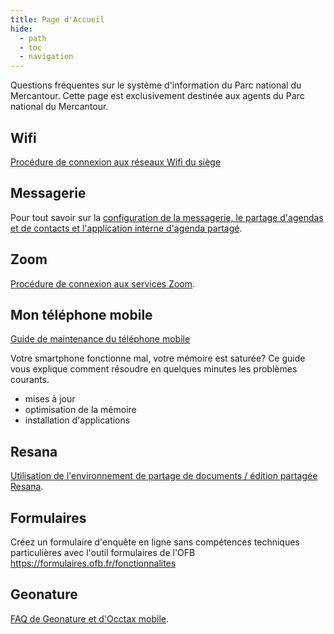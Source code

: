 ```yaml
---
title: Page d'Accueil
hide:
  - path
  - toc
  - navigation
---
```


Questions fréquentes sur le système d'information du Parc national du Mercantour.
Cette page est exclusivement destinée aux agents du Parc national du Mercantour.

## Wifi

[Procédure de connexion aux réseaux Wifi du siège](./reseau/README.md)

## Messagerie

Pour tout savoir sur la [configuration de la messagerie, le partage d'agendas et de contacts et l'application interne d'agenda partagé](./messagerie/README.md).

## Zoom

[Procédure de connexion aux services Zoom](./messagerie/Zoom.md).

## Mon téléphone mobile

[Guide de maintenance du téléphone mobile](./mobile/README.md)

Votre smartphone fonctionne mal, votre mémoire est saturée?
Ce guide vous explique comment résoudre en quelques minutes les problèmes courants.

- mises à jour
- optimisation de la mémoire
- installation d'applications

## Resana

[Utilisation de l'environnement de partage de documents / édition partagée Resana](./resana).

## Formulaires

Créez un formulaire d'enquête en ligne sans compétences techniques particulières avec l'outil formulaires de l'OFB
https://formulaires.ofb.fr/fonctionnalites

## Geonature

[FAQ de Geonature et d'Occtax mobile](./geonature/README.md).
